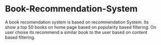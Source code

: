 # Book-Recommendation-System
A book recomendation system is based on recommendation System.
Its show a top 50 books on home page based on popularity based filtering.
On user choise its recommend a similar book to the user based on content based filtering.
